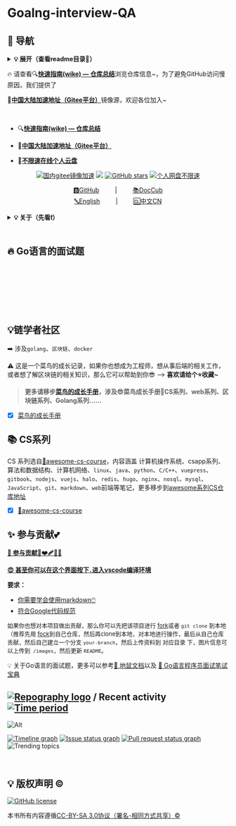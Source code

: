 # Goalng-interview-QA

## 🧭 导航

<details><summary><b>💡 展开（查看readme目录📇）</b></summary>

<br>

<!-- START doctoc generated TOC please keep comment here to allow auto update -->
<!-- DON'T EDIT THIS SECTION, INSTEAD RE-RUN doctoc TO UPDATE -->
**Table of Contents**

- [💡链学者社区](#%E9%93%BE%E5%AD%A6%E8%80%85%E7%A4%BE%E5%8C%BA)
- [✨ 参与贡献💕](#-%E5%8F%82%E4%B8%8E%E8%B4%A1%E7%8C%AE)
- [* / Recent activity *](#--recent-activity-)
- [💡 版权声明 &copy;](#-%E7%89%88%E6%9D%83%E5%A3%B0%E6%98%8E-copy)

<!-- END doctoc generated TOC please keep comment here to allow auto update -->
<br>

</details>

</hr>

🔥 请查看🔍[**快速指南(wike) — 仓库总结**](https://github.com/3293172751/Block_Chain/wiki)浏览仓库信息~，为了避免GitHub访问慢原因，我们提供了

🔗[**中国大陆加速地址（Gitee平台）**](https://gitee.com/xxw3293172751/Block_Chain)镜像源，欢迎各位加入~ 

<br>

+ 🔍[**快速指南(wike) — 仓库总结**](https://github.com/3293172751/Block_Chain/wiki)

+ 🔗[**中国大陆加速地址（Gitee平台）**](https://gitee.com/xxw3293172751/Block_Chain)

+ 📵[**不限速在线个人云盘**](https://xxw.nsddd.top/s/wRSz)

<p align='center'>
<a href="https://gitee.com/xxw3293172751/Block_Chain"><img src="https://img.shields.io/badge/gitee-%40xxw3293172751-green?logo=gitee" title="国内gitee镜像加速"></a>
<a href="https://wakatime.com/@c445b3c6-a2bc-43a2-a24a-0828a17244b4" title="项目的进展时长" > <img src="https://wakatime.com/badge/user/c445b3c6-a2bc-43a2-a24a-0828a17244b4.svg"></a>
<a href="https://github.com/3293172751/cs-awesome-Block_Chain/stargazers"><img alt="GitHub stars" src="https://img.shields.io/github/stars/3293172751/cs-awesome-Block_Chain?style=plastic"></a>
<a href="https://xxw.nsddd.top/s/wRSz"><img alt="个人网盘不限速" src="https://img.shields.io/badge/cloud-xiongxinwei-red?logo=iCloud" title="个人网盘不限速下载浏览"></a>
</p>

<div align="center">
	<a href = "https://github.com/3293172751/cs-awesome-Block_Chain">🅱️GitHub</a>
	&emsp;&emsp; | &emsp;&emsp;
	<a href="https://interview.huihut.com">📚DocCub</a>
</div>

<div align="center">
	<a href = "readme_english.md">🔤English</a>
	&emsp;&emsp; | &emsp;&emsp;
	<a href = "README.md">🆑中文CN</a>
</div>
<br>

<details><summary><b>💡 关于（先看❗）</b></summary>


<p><a href='https://www.facebook.com/profile.php?id=100034435372354'>Facebook</a> | <a href='https://telsacoin.io/'>Website</a> | <a href='http://nsddd.top'>Blog</a> | <a href='https://t.me/smile3293172751'>Telegram</a> | <a href='https://twitter.com/xxw3293172751'>Twitter</a> | <a href='https://www.linkedin.cn/injobs/in/xiongxinwei-xiong-7606a0227'>Linkedin</a> | <a href='https://liberapay.com/xiongxinwei/donate'>Donate</a></p>
<p align='center'>
<a href="https://www.linkedin.cn/injobs/in/xiongxinwei-xiong-7606a0227" target="_blank"><img src="https://img.shields.io/badge/linkedin-xiongxinwei-yellowgreen?logo=linkedin&style=flat-square"></a>
<a href="https://twitter.com/xxw3293172751" target="_blank"><img src="https://img.shields.io/badge/twitter-%40xxw3293172751-informational?logo=twitter&style=flat-square"></a>
<a href="https://www.zhihu.com/people/3293172751" target="_blank"><img src="https://img.shields.io/badge/%E7%9F%A5%E4%B9%8E-%E9%93%BE%E5%AD%A6%E8%80%85%E7%A4%BE%E5%8C%BA-blue?logo=zhihu&style=flat-square"></a>
<a href="https://s2.loli.net/2022/07/05/sQHuozItvWg1heA.jpg" target="_blank"><img src="https://img.shields.io/badge/%E5%BE%AE%E4%BF%A1-smile-brightgreen?logo=wechat&style=flat-square"></a>
<a href="https://space.bilibili.com/1233089591" target="_blank"><img src="https://img.shields.io/badge/b%E7%AB%99-%E6%97%A0%E4%B8%8E%E4%BC%A6%E6%AF%94%E7%9A%84%E5%BE%97%E5%BE%97-red?logo=bilibili&style=flat-square"></a>
</p>
<p align='center'>
<a href="https://weibo.com/u/6248930985" target="_blank"><img src="https://img.shields.io/badge/%E5%BE%AE%E5%8D%9A-%E6%97%A0%E4%B8%8E%E4%BC%A6%E6%AF%94%E7%9A%84%E5%BE%97%E5%BE%97-critical?style=social&logo=Sina%20Weibo"></a>
<a href="https://github.com/3293172751" target="_blank"><img src="https://img.shields.io/badge/Github-xiongxinwei-inactive?style=social&logo=github"></a>
<a href="http://nsddd.top" target="_blank"><img src="https://img.shields.io/badge/%E5%8D%9A%E5%AE%A2-%40xiongxinwei-blue?style=social&logo=Octopus%20Deploy"></a>
</p>
</hr><br>


 🔥 这是一个Go语言的面试题收集仓库，希望未来能帮助到更多的Go语言从业者。

🚸 这个仓库使用的是`actions`自动部署和发布，如果你有Go语言面试题，或者刚刚面试，那么你可以 `Issues` 或者 `Pull requests` 我们机器人会自动抓取pr记录并且上传上来~

⚡ 如果它可以帮助到你😎 —>  <b>请给个⭐收藏~</b>

 🐧 喜欢Go语言的朋友欢迎加入*Go*语言自学群（备注`GitHub`）（<a target="_blank" href="https://qm.qq.com/cgi-bin/qm/qr?k=ZZnzhuU8uGmIKT5btI9uiCRpasUeD8e2&jump_from=webapi&authKey=x1/NMrS1KpK7N8Rvj4IfLcKYSWnjtElgU6a3ubin1JmtReyuoIlyE/ZJ0VRlK25n"><img border="0" src="./images/group.png" alt="GoLang/Go语言/自学交流" title="GoLang/Go语言/自学交流"></a>*QQ*群号：[141984758](https://qm.qq.com/cgi-bin/qm/qr?k=ZZnzhuU8uGmIKT5btI9uiCRpasUeD8e2&jump_from=webapi&authKey=x1/NMrS1KpK7N8Rvj4IfLcKYSWnjtElgU6a3ubin1JmtReyuoIlyE/ZJ0VRlK25n)）

 ⛓️ <b>区块链技术（也称之为分布式账本技术）</b>，是一种互联网数据库技术，其特点是<font color ="gree">去中心化，公开透明，信息不可篡改性，隐私匿名性🤑</font><a href="https://github.com/C-UB">CUB链学社</a>致力打造<b>区块链自学教育平台。</b>

💡 侧边目录支持方式：[📚 DocCub 文档](https://go.nsddd.top)、🗃️[Github + TOC 导航](http://sm.nsddd.top/sm20221004130721.png?xxw@nsddd.top)， 😍 甚至你可以在这个界面按下`.` ➡️ [进入vscode编译环境](https://nsddd.top/archives/githubdev) 

👣 存在数学公式无法正常显示问题，强烈推荐[:triangular_ruler: MathJax Plugin for Github](https://chrome.google.com/webstore/detail/mathjax-plugin-for-github/ioemnmodlmafdkllaclgeombjnmnbima) 插件使用。

📄 保存为 PDF 方式：使用 Chrome 浏览器打开 <a href="https://go.nsddd.top">📚 DocCub 文档</a> 页面，缩起左侧目录-右键 - 打印 - 选择目标打印机是另存为PDF - 保存  —— [🖨️以Go语言第一节打印效果预览.pdf](./images/copy.pdf)）

🙏 仓库内容如有错误或改进欢迎 [issue](https://github.com/3293172751/cs-awesome-Block_Chain/issues) 或 pr，[🧷参与贡献](https://nsddd.top/archives/contributors)，建议或讨论可在 [#10](https://github.com/3293172751/cs-awesome-Block_Chain/issues/10) 提出。由于本人水平有限，仓库中的知识点有来自本人原创、读书笔记、书籍、博文等，非原创均已标明出处，如有遗漏，请 [issue](https://github.com/3293172751/cs-awesome-Block_Chain/issues/new/choose) 提出。本仓库遵循 [CC BY-NC-SA 4.0（署名 - 非商业性使用 - 相同方式共享）](https://github.com/huihut/interview/blob/master/LICENSE) 协议，转载请注明出处，不得用于商业目的。

</details>

</hr>
<br>

## 🔥 Go语言的面试题







<br><br><br><br><br><br>







## 💡链学者社区

 ➡️ 涉及`golang`、`区块链`、`docker`

⚠️ 这是一个菜鸟的成长记录，如果你也想成为工程师，想从事后端的相关工作，或者想了解区块链的相关知识，那么它可以帮助到你😎 —> **喜欢请给个⭐收藏~**

>  **更多请移步[菜鸟的成长手册](https://github.com/3293172751/cs-awesome-Block_Chain)，涉及😎菜鸟成长手册🎈CS系列、web系列、区块链系列、Golang系列......**

+ [x] [菜鸟的成长手册](https://github.com/3293172751/cs-awesome-Block_Chain)



## 📚 CS系列

CS 系列选自[🎉awesome-cs-course](https://github.com/3293172751/awesome-cs-course)，内容涵盖 计算机操作系统、csapp系列、算法和数据结构、计算机网络、`linux`、`java`、`python`、`C/C++`、`vuepress`、`gitbook`、`nodejs`、`vuejs`、`halo`、`redis`、`hugo`、`nginx`、`nosql`、`mysql`、`JavaScript`、`git`、`markdown`、`web`前端等笔记，更多移步到[awesome系列CS仓库地址](https://github.com/3293172751/CS_COURSE)

+ [x] [🎉awesome-cs-course](https://github.com/3293172751/awesome-cs-course)



## ✨ 参与贡献💕

 **[🫵 参与贡献💖❤️‍🩹💓💞](https://nsddd.top/archives/contributors)** 

**[😍 甚至你可以在这个界面按下`.`进入vscode编译环境](https://nsddd.top/archives/githubdev)**

**要求：**

+ [你需要学会使用markdown🖱️](https://github.com/3293172751/CS_COURSE/blob/master/markdown/README.md)
+ [符合Google代码规范](https://zh-google-styleguide.readthedocs.io/en/latest/google-cpp-styleguide/)

<font size = 2>如果你也想对本项目做出贡献，那么你可以先把该项目进行 [fork](https://github.com/3293172751/cs-awesome-Block_Chain/fork)或者 `git clone` 到本地（推荐先用 [fock](https://github.com/3293172751/cs-awesome-Block_Chain/fork)到自己仓库，然后再clone到本地，对本地进行操作，最后从自己仓库贡献，然后自己建立一个分支 `your-branch`，然后上传资料到 对应目录 下，图片信息可以上传到` /images`，然后更新 `README`。 </font>

💡 关于Go语言的面试题，更多可以参考[🧷 地鼠文档](https://www.topgoer.cn/docs/gomianshiti/mianshiti)以及 [🧷 Go语言程序员面试笔试宝典](https://golang.design/go-questions/)

## [![Repography logo](https://images.repography.com/logo.svg)](https://repography.com) / Recent activity [![Time period](https://images.repography.com/26892425/3293172751/Block_Chain/recent-activity/04864df8cf8f1f104b2b9453e0b47498_badge.svg)](https://repography.com)

![Alt](https://repobeats.axiom.co/api/embed/7053fe17b2bd9f88a0015474635e09cff7dc1ee2.svg "Repobeats analytics image")

[![Timeline graph](https://images.repography.com/26892425/3293172751/Block_Chain/recent-activity/04864df8cf8f1f104b2b9453e0b47498_timeline.svg)](https://github.com/3293172751/Block_Chain/commits)
[![Issue status graph](https://images.repography.com/26892425/3293172751/Block_Chain/recent-activity/04864df8cf8f1f104b2b9453e0b47498_issues.svg)](https://github.com/3293172751/Block_Chain/issues)
[![Pull request status graph](https://images.repography.com/26892425/3293172751/Block_Chain/recent-activity/04864df8cf8f1f104b2b9453e0b47498_prs.svg)](https://github.com/3293172751/Block_Chain/pulls)
![Trending topics](https://images.repography.com/26892425/3293172751/Block_Chain/recent-activity/04864df8cf8f1f104b2b9453e0b47498_words.svg)

<br>

## 💡 版权声明 &copy;

[![GitHub license](https://sm.nsddd.top//typora/cs-awesome-Block_Chain?mail:3293172751@qq.com)](http://zh.wikipedia.org/wiki/Wikipedia:CC-by-sa-3.0协议文本)

本书所有内容遵循[CC-BY-SA 3.0协议（署名-相同方式共享）&copy;](http://zh.wikipedia.org/wiki/Wikipedia:CC-by-sa-3.0协议文本) 
